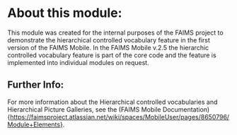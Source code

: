 # About this module:
This module was created for the internal purposes of the FAIMS project to demonstrate the hierarchical controlled vocabulary feature in the first version of the FAIMS Mobile. In the FAIMS Mobile v.2.5 the hierarchic controlled vocabulary feature is part of the core code and the feature is implemented into individual modules on request.

## Further Info: 
For more information about the Hierarchical controlled vocabularies and Hierarchical Picture Galleries, see the (FAIMS Mobile Documentation){https://faimsproject.atlassian.net/wiki/spaces/MobileUser/pages/8650796/Module+Elements}. 

